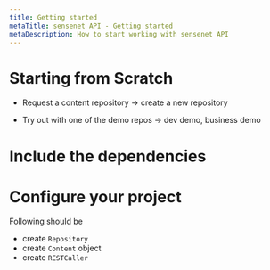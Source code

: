 ```yaml
---
title: Getting started
metaTitle: sensenet API - Getting started
metaDescription: How to start working with sensenet API
---
```


# Starting from Scratch

- Request a content repository -> create a new repository

- Try out with one of the demo repos -> dev demo, business demo

# Include the dependencies

<tab category="basic-concepts" article="getting-started" example="dependencies" />

# Configure your project

Following should be

- create `Repository`
- create `Content` object
- create `RESTCaller`

<tab category="basic-concepts" article="getting-started" example="configuration" />



